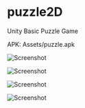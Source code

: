 # puzzle2D

Unity Basic Puzzle Game

APK: Assets/puzzle.apk

![Screenshot](https://i.ibb.co/mvnzmY7/1.png)

![Screenshot](https://i.ibb.co/qB0n4bh/2.png)

![Screenshot](https://i.ibb.co/2Yk00fD/3.png)

![Screenshot](https://i.ibb.co/Wz38NvG/4.png)



